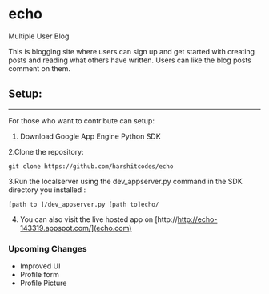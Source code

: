 # echo
Multiple User Blog

This is blogging site where users can sign up and get started with creating posts and reading what others have written. Users can like the blog posts comment on them.

## Setup:
---
For those who want to contribute can setup:

1. Download Google App Engine Python SDK

2.Clone the repository:
```
git clone https://github.com/harshitcodes/echo
```

3.Run the localserver using the dev_appserver.py command in the SDK directory you installed  :
```
[path to ]/dev_appserver.py [path to]echo/
```
4. You can also visit the live hosted app on [http://http://echo-143319.appspot.com/](echo.com)

### Upcoming Changes
- Improved UI
- Profile form
- Profile Picture



